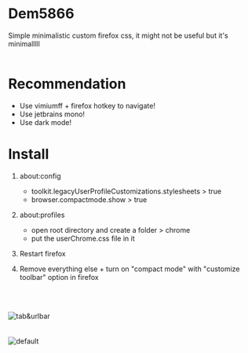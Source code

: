 # Dem5866
Simple minimalistic custom firefox css, it might not be useful but it's minimalllll
<br>
<br>
# Recommendation
- Use vimiumff + firefox hotkey to navigate!<br>
- Use jetbrains mono!<br>
- Use dark mode!<br>

# Install

1. about:config<br>
   - toolkit.legacyUserProfileCustomizations.stylesheets > true<br>
   - browser.compactmode.show > true<br>

2. about:profiles<br>
   - open root directory and create a folder > chrome<br>
   - put the userChrome.css file in it<br>
  
3. Restart firefox<br>

4. Remove everything else + turn on "compact mode" with "customize toolbar" option in firefox<br>
<br>
<br>

![tab&urlbar](https://github.com/user-attachments/assets/2ab83628-e0a6-4b1a-a91f-ed02ca7c8c99)<br>
<br>
<br>
![default](https://github.com/user-attachments/assets/1a8224f4-9731-4bf2-adc5-0c184dbbcd90)
